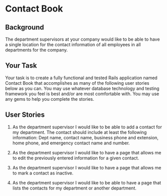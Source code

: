 # Contact Book

## Background
The department supervisors at your company would like to be able to have a single
location for the contact information of all employees in all departments for the 
company.

## Your Task
Your task is to create a fully functional and tested Rails application named Contact Book that accomplishes as many of the following user stories below as you can.
  You may use whatever database technology and testing framework
you feel is best and/or are most comfortable with.  You may use any gems to help you complete the stories.

## User Stories

1. As the department supervisor I would like to be able to add a contact for my department. The contact should include at least the following information: Dept name, contact name, business phone and extension, home phone, and emergency contact name and number.

2. As the department supervisor I would like to have a page that allows me to edit the previously entered information for a given contact.

3. As the department supervisor I would like to have a page that allows me to mark a contact as inactive.

4. As the department supervisor I would like to be able to have a page that lists the contacts for my department or another department.
